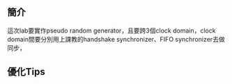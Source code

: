 ## 簡介
這次lab要實作pseudo random generator，且要跨3個clock domain，clock domain間要分別用上課教的handshake synchronizer、FIFO synchronizer去做同步，

## 優化Tips
